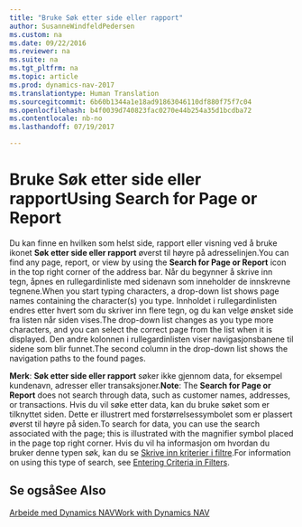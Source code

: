 ```yaml
---
title: "Bruke Søk etter side eller rapport"
author: SusanneWindfeldPedersen
ms.custom: na
ms.date: 09/22/2016
ms.reviewer: na
ms.suite: na
ms.tgt_pltfrm: na
ms.topic: article
ms.prod: dynamics-nav-2017
ms.translationtype: Human Translation
ms.sourcegitcommit: 6b60b1344a1e18ad91863046110df880f75f7c04
ms.openlocfilehash: b4f0039d740823fac0270e44b254a35d1bcdba72
ms.contentlocale: nb-no
ms.lasthandoff: 07/19/2017

---
```


# <a name="using-search-for-page-or-report"></a><span data-ttu-id="206f8-102">Bruke Søk etter side eller rapport</span><span class="sxs-lookup"><span data-stu-id="206f8-102">Using Search for Page or Report</span></span>
<span data-ttu-id="206f8-103">Du kan finne en hvilken som helst side, rapport eller visning ved å bruke ikonet **Søk etter side eller rapport** øverst til høyre på adresselinjen.</span><span class="sxs-lookup"><span data-stu-id="206f8-103">You can find any page, report, or view by using the **Search for Page or Report** icon in the top right corner of the address bar.</span></span>
<span data-ttu-id="206f8-104">Når du begynner å skrive inn tegn, åpnes en rullegardinliste med sidenavn som inneholder de innskrevne tegnene.</span><span class="sxs-lookup"><span data-stu-id="206f8-104">When you start typing characters, a drop-down list shows page names containing the character(s) you type.</span></span> <span data-ttu-id="206f8-105">Innholdet i rullegardinlisten endres etter hvert som du skriver inn flere tegn, og du kan velge ønsket side fra listen når siden vises.</span><span class="sxs-lookup"><span data-stu-id="206f8-105">The drop-down list changes as you type more characters, and you can select the correct page from the list when it is displayed.</span></span> <span data-ttu-id="206f8-106">Den andre kolonnen i rullegardinlisten viser navigasjonsbanene til sidene som blir funnet.</span><span class="sxs-lookup"><span data-stu-id="206f8-106">The second column in the drop-down list shows the navigation paths to the found pages.</span></span>

<span data-ttu-id="206f8-107">**Merk**: **Søk etter side eller rapport** søker ikke gjennom data, for eksempel kundenavn, adresser eller transaksjoner.</span><span class="sxs-lookup"><span data-stu-id="206f8-107">**Note**: The **Search for Page or Report** does not search through data, such as customer names, addresses, or transactions.</span></span> <span data-ttu-id="206f8-108">Hvis du vil søke etter data, kan du bruke søket som er tilknyttet siden. Dette er illustrert med forstørrelsessymbolet som er plassert øverst til høyre på siden.</span><span class="sxs-lookup"><span data-stu-id="206f8-108">To search for data, you can use the search associated with the page; this is illustrated with the magnifier symbol placed in the page top right corner.</span></span> <span data-ttu-id="206f8-109">Hvis du vil ha informasjon om hvordan du bruker denne typen søk, kan du se [Skrive inn kriterier i filtre](ui-enter-criteria-filters.md).</span><span class="sxs-lookup"><span data-stu-id="206f8-109">For information on using this type of search, see [Entering Criteria in Filters](ui-enter-criteria-filters.md).</span></span>

## <a name="see-also"></a><span data-ttu-id="206f8-110">Se også</span><span class="sxs-lookup"><span data-stu-id="206f8-110">See Also</span></span>
[<span data-ttu-id="206f8-111">Arbeide med Dynamics NAV</span><span class="sxs-lookup"><span data-stu-id="206f8-111">Work with Dynamics NAV</span></span>](ui-work-product.md)

